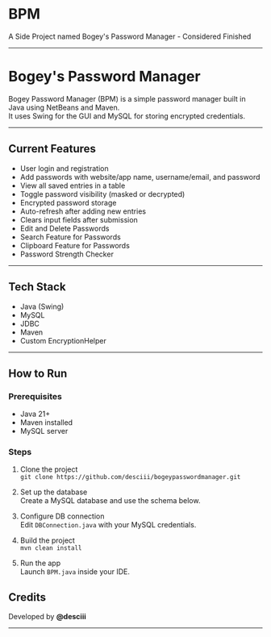 # BPM

A Side Project named Bogey's Password Manager - Considered Finished

---

# Bogey's Password Manager

Bogey Password Manager (BPM) is a simple password manager built in Java using NetBeans and Maven.  
It uses Swing for the GUI and MySQL for storing encrypted credentials.

---

## Current Features

- User login and registration
- Add passwords with website/app name, username/email, and password
- View all saved entries in a table
- Toggle password visibility (masked or decrypted)
- Encrypted password storage
- Auto-refresh after adding new entries
- Clears input fields after submission
- Edit and Delete Passwords
- Search Feature for Passwords
- Clipboard Feature for Passwords
- Password Strength Checker

---

## Tech Stack

- Java (Swing)
- MySQL
- JDBC
- Maven
- Custom EncryptionHelper

---

## How to Run

### Prerequisites

- Java 21+
- Maven installed
- MySQL server

### Steps

1. Clone the project  
   `git clone https://github.com/desciii/bogeypasswordmanager.git`

2. Set up the database  
   Create a MySQL database and use the schema below.

3. Configure DB connection  
   Edit `DBConnection.java` with your MySQL credentials.

4. Build the project  
   `mvn clean install`

5. Run the app  
   Launch `BPM.java` inside your IDE.

## Credits

Developed by **@desciii**

---

